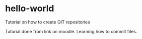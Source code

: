 # hello-world
Tutorial on how to create GIT repositories

Tutorial done from link on moodle. Learning how to commit files.
